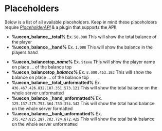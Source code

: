 # Placeholders
Below is a list of all available placeholders. Keep in mind these placeholders require [*PlaceholderAPI*](https://www.spigotmc.org/resources/6245/) & a plugin that supports the API!
<br>

* **%uecon_balance_<currency>_total%** Ex. ``50.000``
  This will show the total balance of the player
* **%uecon_balance_<currency>_hand%** Ex. ``1.000``
  This will show the balance in the players hand
<!--* **%uecon_balance_<currency>_bank%** Ex. ``49.000``
  This will show the balance in the players bank-->
* **%uecon_balancetop_<currency>_name_<place>%** Ex. ``Steve``
  This will show the player name on place ... of the balance top
* **%uecon_balancetop_<currency>_balance_<place>%** Ex. ``8.000.453.183``
  This will show the balance on place ... of the balance top
* **%uecon_balance_<currency>_total_unformatted%** Ex. ``436.467.426.832.187.351.573.121``
  This will show the total balance on the whole server unformatted
* **%uecon_balance_<currency>_hand_unformatted%** Ex. ``125.137.375.753.364.733.354.342``
  This will show the total hand balance on the whole server formatted
* **%uecon_balance_<currency>_bank_unformatted%** Ex. ``375.427.825.287.783.724.872.425``
  This will show the total bank balance on the whole server unformatted
  